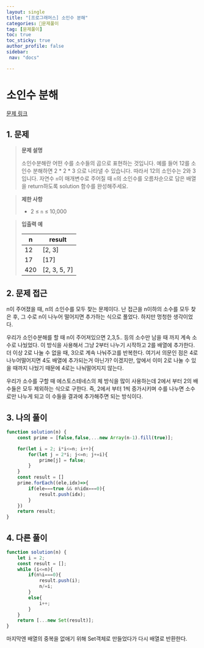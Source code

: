 ```yaml
---
layout: single
title: "[프로그래머스] 소인수 분해"
categories: 문제풀이
tag: [문제풀이]
toc: true
toc_sticky: true
author_profile: false
sidebar:
 nav: "docs"

---
```


# 소인수 분해

[문제 링크](https://school.programmers.co.kr/learn/courses/30/lessons/120852)

## 1. 문제

> **문제 설명**
> 
> 소인수분해란 어떤 수를 소수들의 곱으로 표현하는 것입니다. 예를 들어 12를 소인수 분해하면 2 * 2 * 3 으로 나타낼 수 있습니다. 따라서 12의 소인수는 2와 3입니다. 자연수 `n`이 매개변수로 주어질 때 `n`의 소인수를 오름차순으로 담은 배열을 return하도록 solution 함수를 완성해주세요.

> **제한 사항**
> 
> - 2 ≤ `n` ≤ 10,000

> **입출력 예**
> 
> | n   | result       |
> | --- | ------------ |
> | 12  | [2, 3]       |
> | 17  | [17]         |
> | 420 | [2, 3, 5, 7] |

## 2. 문제 접근

n이 주어졌을 때, n의 소인수를 모두 찾는 문제이다. 난 접근을 n이하의 소수를 모두 찾은 후, 그 수로 n이 나누어 떨어지면 추가하는 식으로 풀었다. 하지만 멍청한 생각이었다. 

우리가 소인수분해를 할 때 n이 주어져있으면 2,3,5.. 등의 소수만 남을 때 까지 계속 소수로 나눴었다. 이 방식을 사용해서 그냥 2부터 나누기 시작하고 2를 배열에 추가한다. 더 이상 2로 나눌 수 없을 때, 3으로 계속 나눠주고를 반복한다. 여기서 의문인 점은 4로 나누어떨어지면 4도 배열에 추가되는거 아닌가? 이겠지만, 앞에서 이미 2로 나눌 수 있을 때까지 나눴기 때문에 4로는 나눠떨어지지 않는다.

우리가 소수를 구할 때 에스토스테네스의 체 방식을 많이 사용하는데 2에서 부터 2의 배수들은 모두 제외하는 식으로 구한다. 즉, 2에서 부터 1씩 증가시키며 수를 나누면 소수로만 나누게 되고 이 수들을 결과에 추가해주면 되는 방식이다.

## 3. 나의 풀이

```js
function solution(n) {
    const prime = [false,false,...new Array(n-1).fill(true)];

    for(let i = 2; i*i<=n; i++){
        for(let j = 2*i; j<=n; j+=i){
            prime[j] = false;
        }
    }
    const result = []
    prime.forEach((ele,idx)=>{
        if(ele===true && n%idx===0){
            result.push(idx);
        }
    })
    return result;
}
```

## 4. 다른 풀이

```js
function solution(n) {
    let i = 2;
    const result = [];
    while (i<=n){
        if(n%i===0){
            result.push(i);
            n/=i;
        }
        else{
            i++;
        }
    }
    return [...new Set(result)];
}
```

마지막엔 배열의 중복을 없애기 위해 Set객체로 만들었다가 다시 배열로 반환한다.
